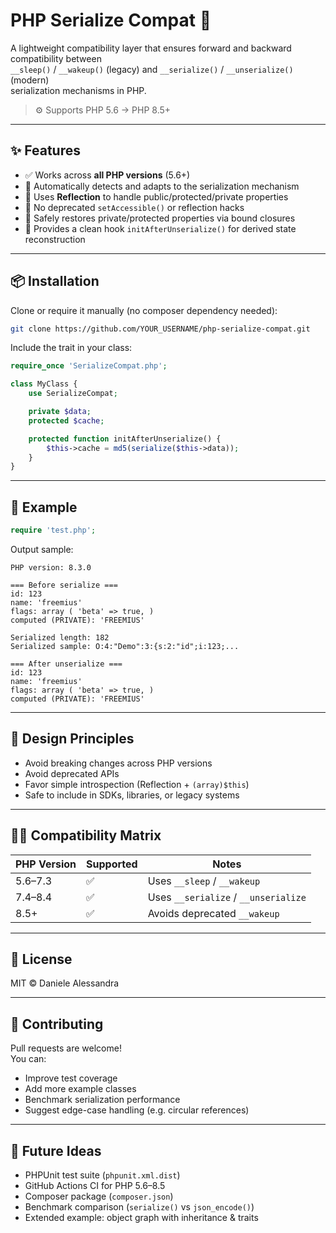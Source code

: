 # PHP Serialize Compat 🧩

A lightweight compatibility layer that ensures forward and backward compatibility between  
`__sleep()` / `__wakeup()` (legacy) and `__serialize()` / `__unserialize()` (modern)  
serialization mechanisms in PHP.

> ⚙️ Supports PHP 5.6 → PHP 8.5+

---

## ✨ Features

- ✅ Works across **all PHP versions** (5.6+)
- 🔄 Automatically detects and adapts to the serialization mechanism
- 🧠 Uses **Reflection** to handle public/protected/private properties
- 🚫 No deprecated `setAccessible()` or reflection hacks
- 🔐 Safely restores private/protected properties via bound closures
- 🧩 Provides a clean hook `initAfterUnserialize()` for derived state reconstruction

---

## 📦 Installation

Clone or require it manually (no composer dependency needed):

```bash
git clone https://github.com/YOUR_USERNAME/php-serialize-compat.git
```

Include the trait in your class:

```php
require_once 'SerializeCompat.php';

class MyClass {
    use SerializeCompat;

    private $data;
    protected $cache;

    protected function initAfterUnserialize() {
        $this->cache = md5(serialize($this->data));
    }
}
```

---

## 🧪 Example

```php
require 'test.php';
```

Output sample:

```
PHP version: 8.3.0

=== Before serialize ===
id: 123
name: 'freemius'
flags: array ( 'beta' => true, )
computed (PRIVATE): 'FREEMIUS'

Serialized length: 182
Serialized sample: O:4:"Demo":3:{s:2:"id";i:123;...

=== After unserialize ===
id: 123
name: 'freemius'
flags: array ( 'beta' => true, )
computed (PRIVATE): 'FREEMIUS'
```

---

## 🧰 Design Principles

- Avoid breaking changes across PHP versions  
- Avoid deprecated APIs  
- Favor simple introspection (Reflection + `(array)$this`)  
- Safe to include in SDKs, libraries, or legacy systems  

---

## 🧑‍💻 Compatibility Matrix

| PHP Version | Supported | Notes |
|--------------|------------|-------|
| 5.6–7.3 | ✅ | Uses `__sleep` / `__wakeup` |
| 7.4–8.4 | ✅ | Uses `__serialize` / `__unserialize` |
| 8.5+ | ✅ | Avoids deprecated `__wakeup` |

---

## 📜 License

MIT © Daniele Alessandra

---

## 🙌 Contributing

Pull requests are welcome!  
You can:
- Improve test coverage
- Add more example classes
- Benchmark serialization performance
- Suggest edge-case handling (e.g. circular references)

---

## 🧩 Future Ideas

- PHPUnit test suite (`phpunit.xml.dist`)
- GitHub Actions CI for PHP 5.6–8.5
- Composer package (`composer.json`)
- Benchmark comparison (`serialize()` vs `json_encode()`)
- Extended example: object graph with inheritance & traits
